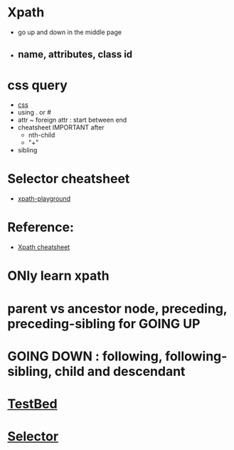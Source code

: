 # Xpath
- go up and down in the middle page
- name, attributes, class id
    - 
# css query
- [css](https://try.jsoup.org/)
- using . or # 
- attr ~ foreign attr : start between end
- cheatsheet IMPORTANT after
    + nth-child
    + "+"
- sibling 

# Selector cheatsheet
- [xpath-playground](https://scrapinghub.github.io/xpath-playground/)

# Reference:
- [Xpath cheatsheet](https://devhints.io/xpath)

# ONly learn xpath

# parent vs ancestor node, preceding, preceding-sibling  for GOING UP

# GOING DOWN : following, following-sibling, child and descendant

# [TestBed](http://www.whitebeam.org/library/guide/TechNotes/xpathtestbed.rhtm)

# [Selector](https://docs.scrapy.org/en/latest/topics/selectors.html)